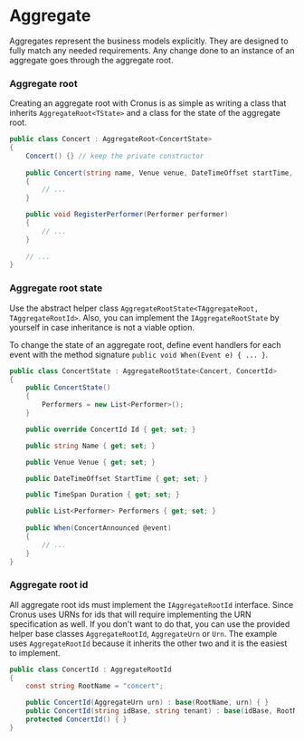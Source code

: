 # Aggregate

Aggregates represent the business models explicitly. They are designed to fully match any needed requirements. Any change done to an instance of an aggregate goes through the aggregate root.

### Aggregate root

Creating an aggregate root with Cronus is as simple as writing a class that inherits `AggregateRoot<TState>` and a class for the state of the aggregate root.

```csharp
public class Concert : AggregateRoot<ConcertState>
{
    Concert() {} // keep the private constructor
    
    public Concert(string name, Venue venue, DateTimeOffset startTime, TimeSpan duration)
    {
        // ...
    }

    public void RegisterPerformer(Performer performer)
    {
        // ...
    }
    
    // ...
}
```

### Aggregate root state

Use the abstract helper class `AggregateRootState<TAggregateRoot, TAggregateRootId>`. Also, you can implement the `IAggregateRootState` by yourself in case inheritance is not a viable option.

To change the state of an aggregate root, define event handlers for each event with the method signature `public void When(Event e) { ... }`.

```csharp
public class ConcertState : AggregateRootState<Concert, ConcertId>
{
    public ConcertState()
    {
        Performers = new List<Performer>();
    }

    public override ConcertId Id { get; set; }

    public string Name { get; set; }

    public Venue Venue { get; set; }

    public DateTimeOffset StartTime { get; set; }

    public TimeSpan Duration { get; set; }

    public List<Performer> Performers { get; set; }
    
    public When(ConcertAnnounced @event)
    {
        // ...
    }
}
```

### Aggregate root id

All aggregate root ids must implement the `IAggregateRootId` interface. Since Cronus uses URNs for ids that will require implementing the URN specification as well. If you don't want to do that, you can use the provided helper base classes `AggregateRootId`, `AggregateUrn` or `Urn`. The example uses `AggregateRootId` because it inherits the other two and it is the easiest to implement.

```csharp
public class ConcertId : AggregateRootId
{
    const string RootName = "concert";

    public ConcertId(AggregateUrn urn) : base(RootName, urn) { }
    public ConcertId(string idBase, string tenant) : base(idBase, RootName, tenant) { }
    protected ConcertId() { }
}
```

